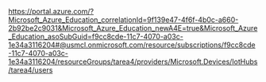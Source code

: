 https://portal.azure.com/?Microsoft_Azure_Education_correlationId=9f139e47-4f6f-4b0c-a660-2b92be2c9031&Microsoft_Azure_Education_newA4E=true&Microsoft_Azure_Education_asoSubGuid=f9cc8cde-11c7-4070-a03c-1e34a3116204#@usmcl.onmicrosoft.com/resource/subscriptions/f9cc8cde-11c7-4070-a03c-1e34a3116204/resourceGroups/tarea4/providers/Microsoft.Devices/IotHubs/tarea4/users
